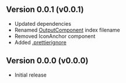 ## Version 0.0.1 (v0.0.1)

-   Updated dependencies
-   Renamed [OutputComponent](./src/components/outputcomponent/index.tsx) index filename
-   Removed IconAnchor component
-   Added [.prettierignore](./.prettierignore)

## Version 0.0.0 (v0.0.0)

-   Initial release
